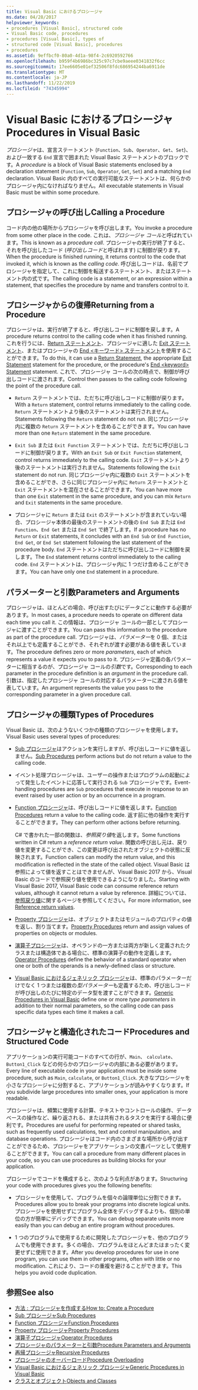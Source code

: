 ```yaml
---
title: Visual Basic におけるプロシージャ
ms.date: 04/28/2017
helpviewer_keywords:
- procedures [Visual Basic], structured code
- Visual Basic code, procedures
- procedures [Visual Basic], types of
- structured code [Visual Basic], procedures
- procedures
ms.assetid: 9effbcf0-80a0-4d1a-98f4-2c6920592766
ms.openlocfilehash: b959f4b6986bc325c97c7cbe9aeee0341832f6cc
ms.sourcegitcommit: 17ee6605e01ef32506f8fdc686954244ba6911de
ms.translationtype: MT
ms.contentlocale: ja-JP
ms.lasthandoff: 11/22/2019
ms.locfileid: "74345994"
---
```

# <a name="procedures-in-visual-basic"></a><span data-ttu-id="ba5ae-102">Visual Basic におけるプロシージャ</span><span class="sxs-lookup"><span data-stu-id="ba5ae-102">Procedures in Visual Basic</span></span>
<span data-ttu-id="ba5ae-103">*プロシージャ*は、宣言ステートメント (`Function`、`Sub`、`Operator`、`Get`、`Set`)、および一致する `End` 宣言で囲まれた Visual Basic ステートメントのブロックです。</span><span class="sxs-lookup"><span data-stu-id="ba5ae-103">A *procedure* is a block of Visual Basic statements enclosed by a declaration statement (`Function`, `Sub`, `Operator`, `Get`, `Set`) and a matching `End` declaration.</span></span> <span data-ttu-id="ba5ae-104">Visual Basic 内のすべての実行可能なステートメントは、何らかのプロシージャ内になければなりません。</span><span class="sxs-lookup"><span data-stu-id="ba5ae-104">All executable statements in Visual Basic must be within some procedure.</span></span>  
  
## <a name="calling-a-procedure"></a><span data-ttu-id="ba5ae-105">プロシージャの呼び出し</span><span class="sxs-lookup"><span data-stu-id="ba5ae-105">Calling a Procedure</span></span>  
 <span data-ttu-id="ba5ae-106">コード内の他の場所からプロシージャを呼び出します。</span><span class="sxs-lookup"><span data-stu-id="ba5ae-106">You invoke a procedure from some other place in the code.</span></span> <span data-ttu-id="ba5ae-107">これは、*プロシージャ コール*と呼ばれています。</span><span class="sxs-lookup"><span data-stu-id="ba5ae-107">This is known as a *procedure call*.</span></span> <span data-ttu-id="ba5ae-108">プロシージャの実行が終了すると、それを呼び出したコード (*呼び出しコード*と呼ばれます) に制御が戻ります。</span><span class="sxs-lookup"><span data-stu-id="ba5ae-108">When the procedure is finished running, it returns control to the code that invoked it, which is known as the *calling code*.</span></span> <span data-ttu-id="ba5ae-109">呼び出しコードは、名前でプロシージャを指定して、これに制御を転送するステートメント、またはステートメント内の式です。</span><span class="sxs-lookup"><span data-stu-id="ba5ae-109">The calling code is a statement, or an expression within a statement, that specifies the procedure by name and transfers control to it.</span></span>  
  
## <a name="returning-from-a-procedure"></a><span data-ttu-id="ba5ae-110">プロシージャからの復帰</span><span class="sxs-lookup"><span data-stu-id="ba5ae-110">Returning from a Procedure</span></span>  
 <span data-ttu-id="ba5ae-111">プロシージャは、実行が終了すると、呼び出しコードに制御を戻します。</span><span class="sxs-lookup"><span data-stu-id="ba5ae-111">A procedure returns control to the calling code when it has finished running.</span></span> <span data-ttu-id="ba5ae-112">これを行うには、[Return ステートメント](../../../../visual-basic/language-reference/statements/return-statement.md)、プロシージャに適した [Exit ステートメント](../../../../visual-basic/language-reference/statements/exit-statement.md)、またはプロシージャの [End \<キーワード> ステートメント](../../../../visual-basic/language-reference/statements/end-keyword-statement.md)を使用することができます。</span><span class="sxs-lookup"><span data-stu-id="ba5ae-112">To do this, it can use a [Return Statement](../../../../visual-basic/language-reference/statements/return-statement.md), the appropriate [Exit Statement](../../../../visual-basic/language-reference/statements/exit-statement.md) statement for the procedure, or the procedure's [End \<keyword> Statement](../../../../visual-basic/language-reference/statements/end-keyword-statement.md) statement.</span></span> <span data-ttu-id="ba5ae-113">これで、プロシージャ コールの次の時点で、制御が呼び出しコードに渡されます。</span><span class="sxs-lookup"><span data-stu-id="ba5ae-113">Control then passes to the calling code following the point of the procedure call.</span></span>  
  
- <span data-ttu-id="ba5ae-114">`Return` ステートメントでは、ただちに呼び出しコードに制御が戻ります。</span><span class="sxs-lookup"><span data-stu-id="ba5ae-114">With a `Return` statement, control returns immediately to the calling code.</span></span> <span data-ttu-id="ba5ae-115">`Return` ステートメントより後のステートメントは実行されません。</span><span class="sxs-lookup"><span data-stu-id="ba5ae-115">Statements following the `Return` statement do not run.</span></span> <span data-ttu-id="ba5ae-116">同じプロシージャ内に複数の `Return` ステートメントを含めることができます。</span><span class="sxs-lookup"><span data-stu-id="ba5ae-116">You can have more than one `Return` statement in the same procedure.</span></span>  
  
- <span data-ttu-id="ba5ae-117">`Exit Sub` または `Exit Function` ステートメントでは、ただちに呼び出しコードに制御が戻ります。</span><span class="sxs-lookup"><span data-stu-id="ba5ae-117">With an `Exit Sub` or `Exit Function` statement, control returns immediately to the calling code.</span></span> <span data-ttu-id="ba5ae-118">`Exit` ステートメントより後のステートメントは実行されません。</span><span class="sxs-lookup"><span data-stu-id="ba5ae-118">Statements following the `Exit` statement do not run.</span></span> <span data-ttu-id="ba5ae-119">同じプロシージャ内に複数の `Exit` ステートメントを含めることができ、さらに同じプロシージャ内に `Return` ステートメントと `Exit` ステートメントを混在させることができます。</span><span class="sxs-lookup"><span data-stu-id="ba5ae-119">You can have more than one `Exit` statement in the same procedure, and you can mix `Return` and `Exit` statements in the same procedure.</span></span>  
  
- <span data-ttu-id="ba5ae-120">プロシージャに `Return` または `Exit` のステートメントが含まれていない場合、プロシージャ本体の最後のステートメントの後の `End Sub` または `End Function`、`End Get` または `End Set` で終了します。</span><span class="sxs-lookup"><span data-stu-id="ba5ae-120">If a procedure has no `Return` or `Exit` statements, it concludes with an `End Sub` or `End Function`, `End Get`, or `End Set` statement following the last statement of the procedure body.</span></span> <span data-ttu-id="ba5ae-121">`End` ステートメントはただちに呼び出しコードに制御を戻します。</span><span class="sxs-lookup"><span data-stu-id="ba5ae-121">The `End` statement returns control immediately to the calling code.</span></span> <span data-ttu-id="ba5ae-122">`End` ステートメントは、プロシージャ内に 1 つだけ含めることができます。</span><span class="sxs-lookup"><span data-stu-id="ba5ae-122">You can have only one `End` statement in a procedure.</span></span>  
  
## <a name="parameters-and-arguments"></a><span data-ttu-id="ba5ae-123">パラメーターと引数</span><span class="sxs-lookup"><span data-stu-id="ba5ae-123">Parameters and Arguments</span></span>  
 <span data-ttu-id="ba5ae-124">プロシージャは、ほとんどの場合、呼び出すたびにデータごとに動作する必要があります。</span><span class="sxs-lookup"><span data-stu-id="ba5ae-124">In most cases, a procedure needs to operate on different data each time you call it.</span></span> <span data-ttu-id="ba5ae-125">この情報は、プロシージャ コールの一部としてプロシージャに渡すことができます。</span><span class="sxs-lookup"><span data-stu-id="ba5ae-125">You can pass this information to the procedure as part of the procedure call.</span></span> <span data-ttu-id="ba5ae-126">プロシージャは、*パラメーター*を 0 個、またはそれ以上でも定義することができ、それぞれが渡す必要がある値を表しています。</span><span class="sxs-lookup"><span data-stu-id="ba5ae-126">The procedure defines zero or more *parameters*, each of which represents a value it expects you to pass to it.</span></span> <span data-ttu-id="ba5ae-127">プロシージャ定義の各パラメーターに相当するのが、プロシージャ コールの*引数*です。</span><span class="sxs-lookup"><span data-stu-id="ba5ae-127">Corresponding to each parameter in the procedure definition is an *argument* in the procedure call.</span></span> <span data-ttu-id="ba5ae-128">引数は、指定したプロシージャ コールの対応するパラメーターに渡される値を表しています。</span><span class="sxs-lookup"><span data-stu-id="ba5ae-128">An argument represents the value you pass to the corresponding parameter in a given procedure call.</span></span>  
  
## <a name="types-of-procedures"></a><span data-ttu-id="ba5ae-129">プロシージャの種類</span><span class="sxs-lookup"><span data-stu-id="ba5ae-129">Types of Procedures</span></span>  
 <span data-ttu-id="ba5ae-130">Visual Basic は、次のようないくつかの種類のプロシージャを使用します。</span><span class="sxs-lookup"><span data-stu-id="ba5ae-130">Visual Basic uses several types of procedures:</span></span>  
  
- <span data-ttu-id="ba5ae-131">[Sub プロシージャ](./sub-procedures.md)はアクションを実行しますが、呼び出しコードに値を返しません。</span><span class="sxs-lookup"><span data-stu-id="ba5ae-131">[Sub Procedures](./sub-procedures.md) perform actions but do not return a value to the calling code.</span></span>  
  
- <span data-ttu-id="ba5ae-132">イベント処理プロシージャは、ユーザーの操作またはプログラムの起動によって発生したイベントに応答して実行される `Sub` プロシージャです。</span><span class="sxs-lookup"><span data-stu-id="ba5ae-132">Event-handling procedures are `Sub` procedures that execute in response to an event raised by user action or by an occurrence in a program.</span></span>  
  
- <span data-ttu-id="ba5ae-133">[Function プロシージャ](./function-procedures.md)は、呼び出しコードに値を返します。</span><span class="sxs-lookup"><span data-stu-id="ba5ae-133">[Function Procedures](./function-procedures.md) return a value to the calling code.</span></span> <span data-ttu-id="ba5ae-134">返す前に他の操作を実行することができます。</span><span class="sxs-lookup"><span data-stu-id="ba5ae-134">They can perform other actions before returning.</span></span>

    <span data-ttu-id="ba5ae-135">C# で書かれた一部の関数は、*参照戻り値*を返します。</span><span class="sxs-lookup"><span data-stu-id="ba5ae-135">Some functions written in C# return a *reference return value*.</span></span> <span data-ttu-id="ba5ae-136">関数の呼び出し元は、戻り値を変更することができ、この変更は呼び出されたオブジェクトの状態に反映されます。</span><span class="sxs-lookup"><span data-stu-id="ba5ae-136">Function callers can modify the return value, and this modification is reflected in the state of the called object.</span></span> <span data-ttu-id="ba5ae-137">Visual Basic は参照によって値を返すことはできませんが、Visual Basic 2017 から、Visual Basic のコードで参照戻り値を使用できるようになりました。</span><span class="sxs-lookup"><span data-stu-id="ba5ae-137">Starting with Visual Basic 2017, Visual Basic code can consume reference return values, although it cannot return a value by reference.</span></span> <span data-ttu-id="ba5ae-138">詳細については、[参照戻り値](ref-return-values.md)に関するページを参照してください。</span><span class="sxs-lookup"><span data-stu-id="ba5ae-138">For more information, see [Reference return values](ref-return-values.md).</span></span>
  
- <span data-ttu-id="ba5ae-139">[Property プロシージャ](./property-procedures.md)は、オブジェクトまたはモジュールのプロパティの値を返し、割り当てます。</span><span class="sxs-lookup"><span data-stu-id="ba5ae-139">[Property Procedures](./property-procedures.md) return and assign values of properties on objects or modules.</span></span>  
  
- <span data-ttu-id="ba5ae-140">[演算子プロシージャ](./operator-procedures.md)は、オペランドの一方または両方が新しく定義されたクラスまたは構造体である場合に、標準の演算子の動作を定義します。</span><span class="sxs-lookup"><span data-stu-id="ba5ae-140">[Operator Procedures](./operator-procedures.md) define the behavior of a standard operator when one or both of the operands is a newly-defined class or structure.</span></span>  
  
- <span data-ttu-id="ba5ae-141">[Visual Basic におけるジェネリック プロシージャ](../../../../visual-basic/programming-guide/language-features/data-types/generic-procedures.md)は、標準のパラメーターだけでなく 1 つまたは複数の*型パラメーター*も定義するため、呼び出しコードが呼び出しのたびに特定のデータ型を渡すことができます。</span><span class="sxs-lookup"><span data-stu-id="ba5ae-141">[Generic Procedures in Visual Basic](../../../../visual-basic/programming-guide/language-features/data-types/generic-procedures.md) define one or more *type parameters* in addition to their normal parameters, so the calling code can pass specific data types each time it makes a call.</span></span>  
  
## <a name="procedures-and-structured-code"></a><span data-ttu-id="ba5ae-142">プロシージャと構造化されたコード</span><span class="sxs-lookup"><span data-stu-id="ba5ae-142">Procedures and Structured Code</span></span>  
 <span data-ttu-id="ba5ae-143">アプリケーションの実行可能コードのすべての行が、`Main`、 `calculate`、`Button1_Click` などの何らかのプロシージャの内部にある必要があります。</span><span class="sxs-lookup"><span data-stu-id="ba5ae-143">Every line of executable code in your application must be inside some procedure, such as `Main`, `calculate`, or `Button1_Click`.</span></span> <span data-ttu-id="ba5ae-144">大きなプロシージャを小さなプロシージャに分割すると、アプリケーションが読みやすくなります。</span><span class="sxs-lookup"><span data-stu-id="ba5ae-144">If you subdivide large procedures into smaller ones, your application is more readable.</span></span>  
  
 <span data-ttu-id="ba5ae-145">プロシージャは、頻繁に使用する計算、テキストやコントロールの操作、データベースの操作など、繰り返される、または共有されるタスクを実行する場合に便利です。</span><span class="sxs-lookup"><span data-stu-id="ba5ae-145">Procedures are useful for performing repeated or shared tasks, such as frequently used calculations, text and control manipulation, and database operations.</span></span> <span data-ttu-id="ba5ae-146">プロシージャはコード内のさまざまな場所から呼び出すことができるため、プロシージャをアプリケーションの文書パーツとして使用することができます。</span><span class="sxs-lookup"><span data-stu-id="ba5ae-146">You can call a procedure from many different places in your code, so you can use procedures as building blocks for your application.</span></span>  
  
 <span data-ttu-id="ba5ae-147">プロシージャでコードを構成すると、次のような利点があります。</span><span class="sxs-lookup"><span data-stu-id="ba5ae-147">Structuring your code with procedures gives you the following benefits:</span></span>  
  
- <span data-ttu-id="ba5ae-148">プロシージャを使用して、プログラムを個々の論理単位に分割できます。</span><span class="sxs-lookup"><span data-stu-id="ba5ae-148">Procedures allow you to break your programs into discrete logical units.</span></span> <span data-ttu-id="ba5ae-149">プロシージャを使用せずにプログラム全体をデバッグするよりも、個別の単位の方が簡単にデバッグできます。</span><span class="sxs-lookup"><span data-stu-id="ba5ae-149">You can debug separate units more easily than you can debug an entire program without procedures.</span></span>  
  
- <span data-ttu-id="ba5ae-150">1 つのプログラムで使用するために開発したプロシージャを、他のプログラムでも使用できます。多くの場合、プログラムをほとんどまたはまったく変更せずに使用できます。</span><span class="sxs-lookup"><span data-stu-id="ba5ae-150">After you develop procedures for use in one program, you can use them in other programs, often with little or no modification.</span></span> <span data-ttu-id="ba5ae-151">これにより、コードの重複を避けることができます。</span><span class="sxs-lookup"><span data-stu-id="ba5ae-151">This helps you avoid code duplication.</span></span>  
  
## <a name="see-also"></a><span data-ttu-id="ba5ae-152">参照</span><span class="sxs-lookup"><span data-stu-id="ba5ae-152">See also</span></span>

- [<span data-ttu-id="ba5ae-153">方法 : プロシージャを作成する</span><span class="sxs-lookup"><span data-stu-id="ba5ae-153">How to: Create a Procedure</span></span>](./how-to-create-a-procedure.md)
- [<span data-ttu-id="ba5ae-154">Sub プロシージャ</span><span class="sxs-lookup"><span data-stu-id="ba5ae-154">Sub Procedures</span></span>](./sub-procedures.md)
- [<span data-ttu-id="ba5ae-155">Function プロシージャ</span><span class="sxs-lookup"><span data-stu-id="ba5ae-155">Function Procedures</span></span>](./function-procedures.md)
- [<span data-ttu-id="ba5ae-156">Property プロシージャ</span><span class="sxs-lookup"><span data-stu-id="ba5ae-156">Property Procedures</span></span>](./property-procedures.md)
- [<span data-ttu-id="ba5ae-157">演算子プロシージャ</span><span class="sxs-lookup"><span data-stu-id="ba5ae-157">Operator Procedures</span></span>](./operator-procedures.md)
- [<span data-ttu-id="ba5ae-158">プロシージャのパラメーターと引数</span><span class="sxs-lookup"><span data-stu-id="ba5ae-158">Procedure Parameters and Arguments</span></span>](./procedure-parameters-and-arguments.md)
- [<span data-ttu-id="ba5ae-159">再帰プロシージャ</span><span class="sxs-lookup"><span data-stu-id="ba5ae-159">Recursive Procedures</span></span>](./recursive-procedures.md)
- [<span data-ttu-id="ba5ae-160">プロシージャのオーバーロード</span><span class="sxs-lookup"><span data-stu-id="ba5ae-160">Procedure Overloading</span></span>](./procedure-overloading.md)
- [<span data-ttu-id="ba5ae-161">Visual Basic におけるジェネリック プロシージャ</span><span class="sxs-lookup"><span data-stu-id="ba5ae-161">Generic Procedures in Visual Basic</span></span>](../../../../visual-basic/programming-guide/language-features/data-types/generic-procedures.md)
- [<span data-ttu-id="ba5ae-162">クラスとオブジェクト</span><span class="sxs-lookup"><span data-stu-id="ba5ae-162">Objects and Classes</span></span>](../../../../visual-basic/programming-guide/language-features/objects-and-classes/index.md)
